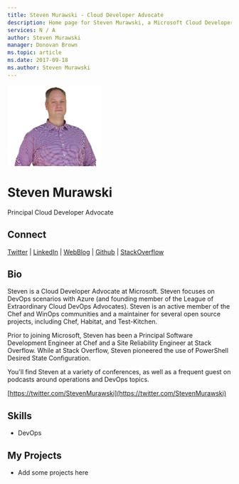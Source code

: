 ```yaml
---
title: Steven Murawski - Cloud Developer Advocate
description: Home page for Steven Murawski, a Microsoft Cloud Developer Advocate
services: N / A
author: Steven Murawski
manager: Donovan Brown
ms.topic: article
ms.date: 2017-09-18
ms.author: Steven Murawski
---
```


![Image of Steven Murawski](media/profiles/steven-murawski.png)

# Steven Murawski

Principal Cloud Developer Advocate

## Connect
[Twitter](https://twitter.com/stevenmurawski) | [LinkedIn](https://linkedin.com/in/usepowershell) | [WebBlog](https://stevenmurawski.com) | [Github](https://github.com/smurawski) | [StackOverflow](https://stackoverflow.com/users/1233/steven-murawski)

## Bio

Steven is a Cloud Developer Advocate at Microsoft. Steven focuses on DevOps scenarios with Azure (and founding member of the League of Extraordinary Cloud DevOps Advocates). Steven is an active member of the Chef and WinOps communities and a maintainer for several open source projects, including Chef, Habitat, and Test-Kitchen.

Prior to joining Microsoft, Steven has been a Principal Software Development Engineer at Chef and a Site Reliability Engineer at Stack Overflow.  While at Stack Overflow, Steven pioneered the use of PowerShell Desired State Configuration. 

You'll find Steven at a variety of conferences, as well as a frequent guest on podcasts around operations and DevOps topics. 

 [https://twitter.com/StevenMurawski](https://twitter.com/StevenMurawski)

## Skills

* DevOps


## My Projects

* Add some projects here
